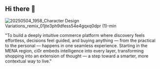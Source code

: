 ## Hi there 👋

<!--
**ci0r/ci0r** is a ✨ _special_ ✨ repository because its `README.md` (this file) appears on your GitHub profile.

Here are some ideas to get you started:

- 🔭 I’m currently working on ...
- 🌱 I’m currently learning ...
- 👯 I’m looking to collaborate on ...
- 🤔 I’m looking for help with ...
- 💬 Ask me about ...
- 📫 How to reach me: ...
- 😄 Pronouns: ...
- ⚡ Fun fact: ...
-->
![20250504_1958_Character Design Variations_remix_01jte3ph9dfess54e4gqxq0dpr (1)-min](https://github.com/user-attachments/assets/2c07f8bf-9758-4980-aedb-09b9b26a12ad)

"To build a deeply intuitive commerce platform where discovery feels effortless, decisions feel guided, and buying anything — from the practical to the personal — happens in one seamless experience. Starting in the MENA region, ci0r embeds intelligence into every layer, transforming shopping into an extension of thought — a step toward a smarter, more contextual way to live."
